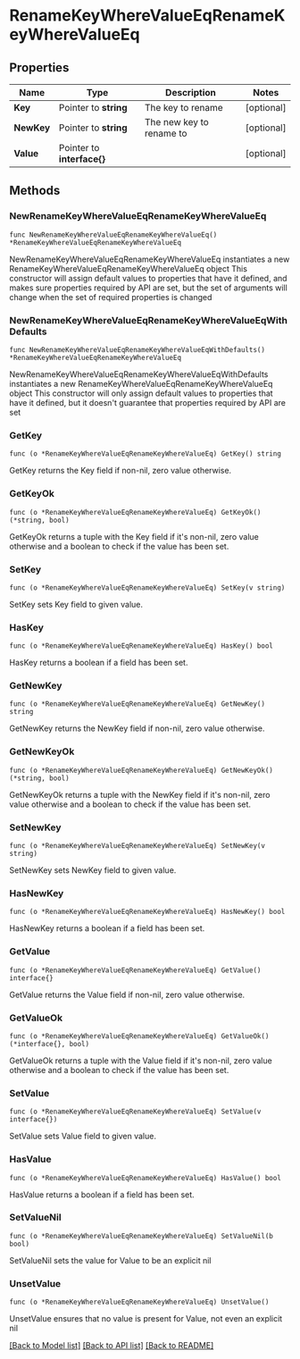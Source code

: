 # RenameKeyWhereValueEqRenameKeyWhereValueEq

## Properties

Name | Type | Description | Notes
------------ | ------------- | ------------- | -------------
**Key** | Pointer to **string** | The key to rename | [optional] 
**NewKey** | Pointer to **string** | The new key to rename to | [optional] 
**Value** | Pointer to **interface{}** |  | [optional] 

## Methods

### NewRenameKeyWhereValueEqRenameKeyWhereValueEq

`func NewRenameKeyWhereValueEqRenameKeyWhereValueEq() *RenameKeyWhereValueEqRenameKeyWhereValueEq`

NewRenameKeyWhereValueEqRenameKeyWhereValueEq instantiates a new RenameKeyWhereValueEqRenameKeyWhereValueEq object
This constructor will assign default values to properties that have it defined,
and makes sure properties required by API are set, but the set of arguments
will change when the set of required properties is changed

### NewRenameKeyWhereValueEqRenameKeyWhereValueEqWithDefaults

`func NewRenameKeyWhereValueEqRenameKeyWhereValueEqWithDefaults() *RenameKeyWhereValueEqRenameKeyWhereValueEq`

NewRenameKeyWhereValueEqRenameKeyWhereValueEqWithDefaults instantiates a new RenameKeyWhereValueEqRenameKeyWhereValueEq object
This constructor will only assign default values to properties that have it defined,
but it doesn't guarantee that properties required by API are set

### GetKey

`func (o *RenameKeyWhereValueEqRenameKeyWhereValueEq) GetKey() string`

GetKey returns the Key field if non-nil, zero value otherwise.

### GetKeyOk

`func (o *RenameKeyWhereValueEqRenameKeyWhereValueEq) GetKeyOk() (*string, bool)`

GetKeyOk returns a tuple with the Key field if it's non-nil, zero value otherwise
and a boolean to check if the value has been set.

### SetKey

`func (o *RenameKeyWhereValueEqRenameKeyWhereValueEq) SetKey(v string)`

SetKey sets Key field to given value.

### HasKey

`func (o *RenameKeyWhereValueEqRenameKeyWhereValueEq) HasKey() bool`

HasKey returns a boolean if a field has been set.

### GetNewKey

`func (o *RenameKeyWhereValueEqRenameKeyWhereValueEq) GetNewKey() string`

GetNewKey returns the NewKey field if non-nil, zero value otherwise.

### GetNewKeyOk

`func (o *RenameKeyWhereValueEqRenameKeyWhereValueEq) GetNewKeyOk() (*string, bool)`

GetNewKeyOk returns a tuple with the NewKey field if it's non-nil, zero value otherwise
and a boolean to check if the value has been set.

### SetNewKey

`func (o *RenameKeyWhereValueEqRenameKeyWhereValueEq) SetNewKey(v string)`

SetNewKey sets NewKey field to given value.

### HasNewKey

`func (o *RenameKeyWhereValueEqRenameKeyWhereValueEq) HasNewKey() bool`

HasNewKey returns a boolean if a field has been set.

### GetValue

`func (o *RenameKeyWhereValueEqRenameKeyWhereValueEq) GetValue() interface{}`

GetValue returns the Value field if non-nil, zero value otherwise.

### GetValueOk

`func (o *RenameKeyWhereValueEqRenameKeyWhereValueEq) GetValueOk() (*interface{}, bool)`

GetValueOk returns a tuple with the Value field if it's non-nil, zero value otherwise
and a boolean to check if the value has been set.

### SetValue

`func (o *RenameKeyWhereValueEqRenameKeyWhereValueEq) SetValue(v interface{})`

SetValue sets Value field to given value.

### HasValue

`func (o *RenameKeyWhereValueEqRenameKeyWhereValueEq) HasValue() bool`

HasValue returns a boolean if a field has been set.

### SetValueNil

`func (o *RenameKeyWhereValueEqRenameKeyWhereValueEq) SetValueNil(b bool)`

 SetValueNil sets the value for Value to be an explicit nil

### UnsetValue
`func (o *RenameKeyWhereValueEqRenameKeyWhereValueEq) UnsetValue()`

UnsetValue ensures that no value is present for Value, not even an explicit nil

[[Back to Model list]](../README.md#documentation-for-models) [[Back to API list]](../README.md#documentation-for-api-endpoints) [[Back to README]](../README.md)


